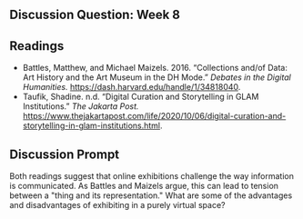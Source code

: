 ## Discussion Question: Week 8

## Readings 

- Battles, Matthew, and Michael Maizels. 2016. “Collections and/of Data: Art History and the Art Museum in the DH Mode.” *Debates in the Digital Humanities.* https://dash.harvard.edu/handle/1/34818040.
- Taufik, Shadine. n.d. “Digital Curation and Storytelling in GLAM Institutions.” *The Jakarta Post.* https://www.thejakartapost.com/life/2020/10/06/digital-curation-and-storytelling-in-glam-institutions.html.

## Discussion Prompt

Both readings suggest that online exhibitions challenge the way information is communicated. As Battles and Maizels argue, this can lead to tension between a "thing and its representation."  What are some of the advantages and disadvantages of exhibiting in a purely virtual space?
